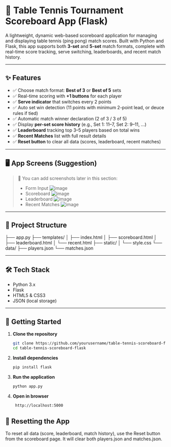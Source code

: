 # 🏓 Table Tennis Tournament Scoreboard App (Flask)

A lightweight, dynamic web-based scoreboard application for managing and displaying table tennis (ping pong) match scores. Built with Python and Flask, this app supports both **3-set** and **5-set** match formats, complete with real-time score tracking, serve switching, leaderboards, and recent match history.

---

## ✨ Features

- ✅ Choose match format: **Best of 3** or **Best of 5** sets
- ✅ Real-time scoring with **+1 buttons** for each player
- ✅ **Serve indicator** that switches every 2 points
- ✅ Auto set win detection (11 points with minimum 2-point lead, or deuce rules if tied)
- ✅ Automatic match winner declaration (2 of 3 / 3 of 5)
- ✅ Display **per-set score history** (e.g., Set 1: 11–7, Set 2: 9–11, ...)
- ✅ **Leaderboard** tracking top 3–5 players based on total wins
- ✅ **Recent Matches** list with full result details
- ✅ **Reset button** to clear all data (scores, leaderboard, recent matches)

---

## 🖥️ App Screens (Suggestion)
> 📌 You can add screenshots later in this section:
> - Form Input
![image](https://github.com/user-attachments/assets/b638e6bf-8256-4ffe-9d03-f51d3b8bb6f1)
> - Scoreboard
![image](https://github.com/user-attachments/assets/edebec06-e509-4582-8144-5b27921f1b90)
> - Leaderboard
![image](https://github.com/user-attachments/assets/bccc1522-67c0-482a-93c4-598fefd611f0)
> - Recent Matches
![image](https://github.com/user-attachments/assets/f96dfd63-e412-441b-80a1-49154c4f796a)

---

## 📁 Project Structure

├── app.py
├── templates/
│   ├── index.html
│   ├── scoreboard.html
│   ├── leaderboard.html
│   └── recent.html
├── static/
│   └── style.css
└── data/
    ├── players.json
    └── matches.json
    
---

## 🛠️ Tech Stack

- Python 3.x
- Flask
- HTML5 & CSS3
- JSON (local storage)

---

## 🚀 Getting Started

1. **Clone the repository**
   ```bash
   git clone https://github.com/yourusername/table-tennis-scoreboard-flask.git
   cd table-tennis-scoreboard-flask

2. **Install dependencies**
   ```bash
   pip install flask

3. **Run the application**
   ```bash
   python app.py

4. **Open in browser**
   ```bash
    http://localhost:5000

## 🔄 Resetting the App
To reset all data (score, leaderboard, match history), use the Reset button from the scoreboard page.
It will clear both players.json and matches.json.
